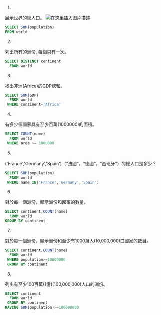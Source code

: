 1.
展示世界的總人口。
![在这里插入图片描述](https://img-blog.csdnimg.cn/20200305170100544.png)

```sql
SELECT SUM(population)
FROM world
```
2.
列出所有的洲份, 每個只有一次。

```sql
SELECT DISTINCT continent
  FROM world 
```
3.
找出非洲(Africa)的GDP總和。

```sql
SELECT SUM(GDP)
  FROM world
 WHERE continent='Africa'
```
4.
有多少個國家具有至少百萬(1000000)的面積。 

```sql
SELECT COUNT(name)
  FROM world
 WHERE area >= 1000000
```
5.
('France','Germany','Spain')（“法國”，“德國”，“西班牙”）的總人口是多少？

```sql
SELECT SUM(population)
  FROM world
 WHERE name IN('France','Germany','Spain')
```
6.
對於每一個洲份，顯示洲份和國家的數量。

```sql
SELECT continent,COUNT(name)
  FROM world
GROUP BY continent
```
7.
對於每一個洲份，顯示洲份和至少有1000萬人(10,000,000)口國家的數目。

```sql
SELECT continent,COUNT(name)
  FROM world
 WHERE population>=10000000
 GROUP BY continent
```
8.
列出有至少100百萬(1億)(100,000,000)人口的洲份。

```sql
SELECT continent
  FROM world
 GROUP BY continent
HAVING SUM(population)>=100000000
```

